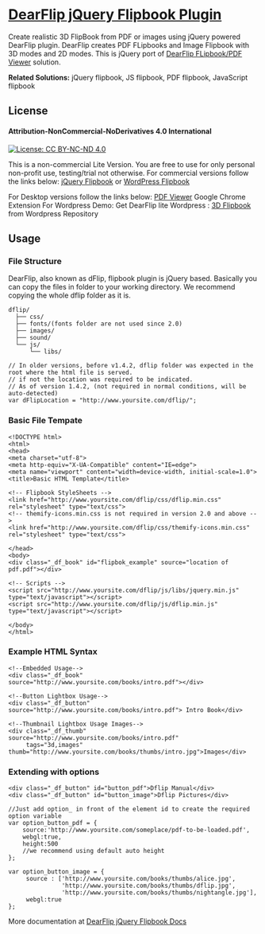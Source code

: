 # [DearFlip jQuery Flipbook Plugin](https://jquery.dearflip.com/)
Create realistic 3D FlipBook from PDF or images using jQuery powered DearFlip plugin. DearFlip creates PDF FLipbooks and Image Flipbook with 3D modes and 2D modes. This is jQuery port of [DearFlip FLipbook/PDF Viewer](https://dearflip.com/) solution.

**Related Solutions:** jQuery flipbook, JS flipbook, PDF flipbook, JavaScript flipbook

## License
#### Attribution-NonCommercial-NoDerivatives 4.0 International
  
[![License: CC BY-NC-ND 4.0](https://img.shields.io/badge/License-CC%20BY--NC--ND%204.0-lightgrey.svg)](https://creativecommons.org/licenses/by-nc-nd/4.0/)

This is a non-commercial Lite Version. You are free to use for only personal non-profit use, testing/trial not otherwise.
For commercial versions follow the links below:
[jQuery Flipbook](https://jquery.dearflip.com/) or 
[WordPress Flipbook](https://wordpress.dearflip.com/)

For Desktop versions follow the links below:
[PDF Viewer](https://chrome.google.com/webstore/detail/pdf-to-flipbook-viewer-df/bbbnbmpdkfkndckfmcndgabefnmdedfp) Google Chrome Extension
For Wordpress Demo: Get DearFlip lite Wordpress : [3D Flipbook](https://wordpress.org/plugins/3d-flipbook-dflip-lite/) from Wordpress Repository

## Usage
### File Structure
DearFlip, also known as dFlip, flipbook plugin is jQuery based. Basically you can copy the files in folder to your working directory. We recommend copying the whole dflip folder as it is.

```
dflip/
  ├── css/
  ├── fonts/(fonts folder are not used since 2.0)
  ├── images/
  ├── sound/
  └── js/
      └── libs/
```
```
// In older versions, before v1.4.2, dflip folder was expected in the root where the html file is served.
// if not the location was required to be indicated.
// As of version 1.4.2, (not required in normal conditions, will be auto-detected)
var dFlipLocation = "http://www.yoursite.com/dflip/";
```
 
### Basic File Tempate
```
<!DOCTYPE html>
<html>
<head>
<meta charset="utf-8">
<meta http-equiv="X-UA-Compatible" content="IE=edge">
<meta name="viewport" content="width=device-width, initial-scale=1.0">
<title>Basic HTML Template</title>

<!-- Flipbook StyleSheets -->
<link href="http://www.yoursite.com/dflip/css/dflip.min.css" rel="stylesheet" type="text/css">
<!-- themify-icons.min.css is not required in version 2.0 and above -->
<link href="http://www.yoursite.com/dflip/css/themify-icons.min.css" rel="stylesheet" type="text/css">

</head>
<body>
<div class="_df_book" id="flipbok_example" source="location of pdf.pdf"></div>

<!-- Scripts -->
<script src="http://www.yoursite.com/dflip/js/libs/jquery.min.js" type="text/javascript"></script>
<script src="http://www.yoursite.com/dflip/js/dflip.min.js" type="text/javascript"></script>

</body>
</html>
```

### Example HTML Syntax
```
<!--Embedded Usage--> 
<div class="_df_book" source="http://www.yoursite.com/books/intro.pdf"></div>

<!--Button Lightbox Usage--> 
<div class="_df_button" source="http://www.yoursite.com/books/intro.pdf"> Intro Book</div>

<!--Thumbnail Lightbox Usage Images-->
<div class="_df_thumb" source="http://www.yoursite.com/books/intro.pdf"
     tags="3d,images" thumb="http://www.yoursite.com/books/thumbs/intro.jpg">Images</div>
````

### Extending with options
```
<div class="_df_button" id="button_pdf">Dflip Manual</div>
<div class="_df_button" id="button_image">Dflip Pictures</div>

//Just add option_ in front of the element id to create the required option variable
var option_button_pdf = {
    source:'http://www.yoursite.com/someplace/pdf-to-be-loaded.pdf',
    webgl:true,
    height:500
    //we recommend using default auto height
};

var option_button_image = {
     source : ['http://www.yoursite.com/books/thumbs/alice.jpg',
               'http://www.yoursite.com/books/thumbs/dflip.jpg',
               'http://www.yoursite.com/books/thumbs/nightangle.jpg'],
     webgl:true
};
```

More documentation at [DearFlip jQuery Flipbook Docs](https://jquery.dearflip.com/docs/)


